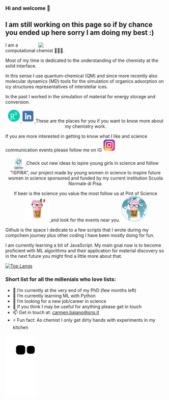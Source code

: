 ### Hi and welcome 👋

## I am still working on this page so if by chance you ended up here sorry I am doing my best :) 

<img align="right" src="https://github.com/Carbai/carbai_public/blob/master/clus.gif" width="400">  I am a computational chemist 👩🏻‍💻.

Most of my time is dedicated to the understanding of the chemisty at the solid interface.

In this sense I use quantum-chemical (QM) and since more recently also molecular dynamics (MD) tools for the simulation of organics adsorption on icy structures representatives of interstellar ices.

In the past I worked in the simulation of material for energy storage and conversion.

<p align="center">
<a href="https://www.researchgate.net/profile/Carmen-Baiano">
  <img src="https://github.com/Carbai/carbai_public/blob/master/Loghi/517-5171353_1-researchgate-logo-circle-hd-png-download.png" width="40"> </a>
<a href="https://www.linkedin.com/in/carmen-baiano-compchem">
  <img src="https://github.com/Carbai/carbai_public/blob/master/Loghi/Linkedin-logo-on-transparent-Background-PNG-.png" width="40"> 
</a> These are the places for you if you want to know more about my chemistry work.  
</p> 

If you are more interested in getting to know what I like and science communication events please follow me on IG <a href="https://www.instagram.com/carmenbaiano/?hl=de"> <img src="https://github.com/Carbai/carbai_public/blob/master/Loghi/ig_logo2.png" width="40"> </a> </p> 

<p align="center">
<a href="https://www.instagram.com/ispira_sns"> <img style="vertical-align:middle" src="https://github.com/Carbai/carbai_public/blob/master/Loghi/Logo_Ispira_colore_quadrato_RGB_72dpi.jpg" width="40"> </a> Check out new ideas to ispire young girls in science and follow "ISPIRA", our project made by young women in science to inspire future women in science sponsored and funded by my current institution Scuola Normale di Pisa. </p> 

<p align="center">
If beer is the science you value the most follow us at Pint of Science <a href="https://pintofscience.it/"> <img src="https://github.com/Carbai/carbai_public/blob/master/Loghi/pos_Italy.png" width="80"> </a> and look for the events near you. <a href="https://pintofscience.com">  <img src="https://github.com/Carbai/carbai_public/blob/master/Loghi/pos_world.png" width="80"> </a>  </p> 


Github is the space I dedicate to a few scripts that I wrote during my compchem journey plus other coding I have been mostly doing for fun. 

I am currently learning a bit of JavaScript. My main goal now is to become proficient with ML algorithms and their application for material discovery so in the next future you might find a little more about that.

[![Top Langs](https://github-readme-stats.vercel.app/api/top-langs/?username=carbai)](https://github.com/carbai/github-readme-stats)

### Short list for all the millenials who love lists:

- 🔭 I’m currently at the very end of my PhD (few months left)
- 🌱 I’m currently learning ML with Python
- 👯 I’m looking for a new job/career in science
- 💬 If you think I may be useful for anything please get in touch
- 📫 Get in touch at: carmen.baiano@sns.it
- ⚡ Fun fact: As chemist I only get dirty hands with experiments in my kitchen 

![Snake animation](https://github.com/Carbai/carbai/blob/output/github-contribution-grid-snake.svg)
